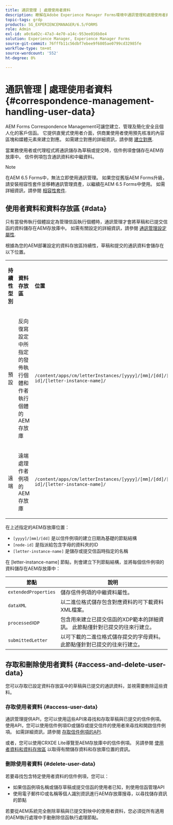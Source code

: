 ```yaml
---
title: 通訊管理 | 處理使用者資料
description: 瞭解在Adobe Experience Manager Forms環境中通訊管理和處理使用者資料。
topic-tags: grdp
products: SG_EXPERIENCEMANAGER/6.5/FORMS
role: Admin
exl-id: a0c6a02c-47a3-4e70-a14c-953ee016b8e4
solution: Experience Manager, Experience Manager Forms
source-git-commit: 76fffb11c56dbf7ebee9f6805ae0799cd32985fe
workflow-type: tm+mt
source-wordcount: '552'
ht-degree: 0%

---
```


# 通訊管理 | 處理使用者資料 {#correspondence-management-handling-user-data}

AEM Forms Correspondence Management可讓您建立、管理及簡化安全且個人化的客戶信函。 它提供直覺式使用者介面，供商業使用者使用預先核准的內容區塊和媒體元素來建立對應。 如需建立對應的詳細資訊，請參閱 [建立對應](/help/forms/using/create-correspondence.md).

當業務使用者或代理程式將通訊儲存為草稿或提交時，信件例項會儲存在AEM存放庫中。 信件例項包含通訊資料和中繼資料。

>[!NOTE]
>
>在AEM 6.5 Forms中，無法立即使用通訊管理。 如果您從舊版AEM Forms升級，請安裝相容性套件並移轉通訊管理資產，以繼續在AEM 6.5 Forms中使用。 如需詳細資訊，請參閱 [相容性套件](/help/forms/using/compatibility-package.md).

## 使用者資料和資料存放區 {#data}

只有當發佈執行個體設定為管理信函執行個體時，通訊管理才會將草稿和已提交信函的資料儲存在AEM存放庫中。 如需有關設定的詳細資訊，請參閱 [通訊管理設定屬性](/help/forms/using/cm-configuration-properties.md).

根據為您的AEM部署設定的資料存放區持續性，草稿和提交的通訊資料會儲存在以下位置。

<table>
 <tbody>
  <tr>
   <td><p><strong>持續性型別</strong></p> </td>
   <td><p><strong>資料存放區</strong></p> </td>
   <td><p><strong>位置</strong></p> </td>
  </tr>
  <tr>
   <td><p>預設</p> </td>
   <td><p>反向復寫設定中所指定的發佈執行個體和作者執行個體的AEM存放庫</p> </td>
   <td><p><code>/content/apps/cm/letterInstances/[yyyy]/[mm]/[dd]/[node-id]/[letter-instance-name]/</code><br /> </p> </td>
  </tr>
  <tr>
   <td><p>遠端</p> </td>
   <td><p>遠端處理作者例項的AEM存放庫</p> </td>
   <td><p><code>/content/apps/cm/letterInstances/[yyyy]/[mm]/[dd]/[node-id]/[letter-instance-name]/</code></p> </td>
  </tr>
 </tbody>
</table>

在上述指定的AEM存放庫位置：

* `[yyyy]/[mm]/[dd]` 是以信件例項的建立日期為基礎的節點結構
* `[node-id]` 是指派給包含字母的資料夾的ID
* `[letter-instance-name]` 是儲存或提交信函時指定的名稱

在 [letter-instance-name] 節點，則會建立下列節點結構，並將每個信件例項的資料儲存在AEM存放庫中：

| 節點 | 說明 |
|---|---|
| `extendedProperties` | 儲存信件例項的中繼資料屬性。 |
| `dataXML` | 以二進位格式儲存包含對應資料的可下載資料XML檔案。 |
| `processedXDP` | 包含用來建立已提交信函的XDP範本的詳細資訊。 此節點僅針對已提交的往來行建立。 |
| `submittedLetter` | 以可下載的二進位格式儲存提交的字母資料。 此節點僅針對已提交的往來行建立。 |

## 存取和刪除使用者資料 {#access-and-delete-user-data}

您可以存取已設定資料存放區中的草稿與已提交的通訊資料，並視需要刪除這些資料。

### 存取使用者資料 {#access-user-data}

通訊管理提供API，您可以使用這些API來尋找和存取草稿與已提交的信件例項。 使用API，您可以使用信件例項ID或儲存或提交信件的使用者來尋找和開啟信件例項。 如需詳細資訊，請參閱 [存取信件例項的API](/help/forms/using/cm-apis-to-access-letter-instances.md).

或者，您可以使用CRXDE Lite導覽至AEM存放庫中的信件例項。 另請參閱 [使用者資料和資料存放區](/help/forms/using/correspondence-management-handling-user-data.md#data) 以取得有關儲存資料和存放庫位置的資訊。

### 刪除使用者資料 {#delete-user-data}

若要尋找包含特定使用者資料的信件例項，您可以：

* 如果信函例項名稱或儲存草稿或提交信函的使用者已知，則使用信函管理API
* 使用電子郵件ID或名稱等個人識別資訊進行AEM存放庫搜尋，以尋找儲存資訊的節點

若要從AEM系統完全刪除草稿與已提交對映中的使用者資料，您必須從所有適用的AEM執行處理中手動刪除信函執行處理節點。
